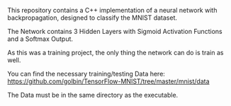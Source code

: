 This repository contains a C++ implementation of a neural network with backpropagation, designed to classify the MNIST dataset.

The Network contains 3 Hidden Layers with Sigmoid Activation Functions and a Softmax Output.

As this was a training project, the only thing the network can do is train as well.

You can find the necessary training/testing Data here: https://github.com/golbin/TensorFlow-MNIST/tree/master/mnist/data

The Data must be in the same directory as the executable.
